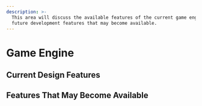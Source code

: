 ```yaml
---
description: >-
  This area will discuss the available features of the current game engine, and
  future development features that may become available.
---
```


# Game Engine

## Current Design Features

## Features That May Become Available

